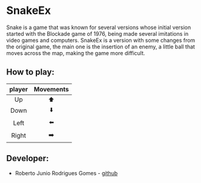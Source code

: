 # SnakeEx
Snake is a game that was known for several versions whose initial version started with the Blockade game of 1976, being made several imitations in video games and computers. SnakeEx is a version with some changes from the original game, the main one is the insertion of an enemy, a little ball that moves across the map, making the game more difficult.

## How to play:
|player|Movements|
|:---:|:---:|
|Up|⬆️|
|Down|⬇️|
|Left|⬅️|
|Right|➡️|

## Developer:
- Roberto Junio Rodrigues Gomes - [github](https://github.com/Robjunio)
